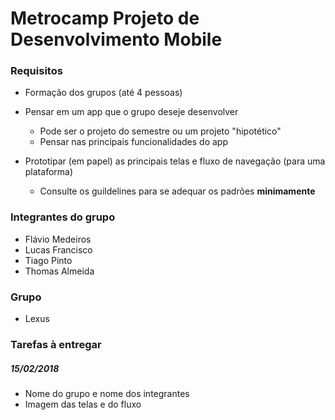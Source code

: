 # Metrocamp Projeto de Desenvolvimento Mobile

### Requisitos
* Formação dos grupos (até 4 pessoas)

* Pensar em um app que o grupo deseje desenvolver
    - Pode ser o projeto do semestre ou um projeto "hipotético"
    - Pensar nas principais funcionalidades do app


* Prototipar (em papel) as principais telas e fluxo de navegação (para uma plataforma)
    - Consulte os guildelines para se adequar os padrões __minimamente__

### Integrantes do grupo
- Flávio Medeiros
- Lucas Francisco
- Tiago Pinto
- Thomas Almeida

### Grupo
- Lexus

### Tarefas à entregar
##### 15/02/2018
- Nome do grupo e nome dos integrantes
- Imagem das telas e do fluxo
